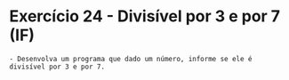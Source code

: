 # Exercício 24 - Divisível por 3 e por 7 (IF)

    - Desenvolva um programa que dado um número, informe se ele é divisível por 3 e por 7.